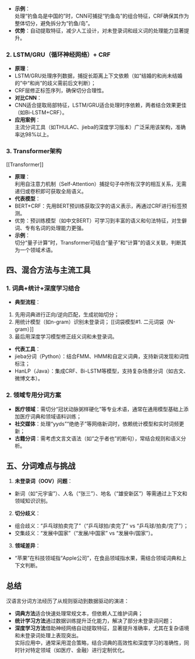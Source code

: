 - **示例**：  
处理“钓鱼岛是中国的”时，CNN可捕捉“钓鱼岛”的组合特征，CRF确保其作为整体切分，避免拆分为“钓鱼/岛”。
- **优势**：自动提取特征，减少人工设计，对未登录词和歧义词的处理能力显著提升。

### 2. LSTM/GRU（循环神经网络）+ CRF
- **原理**：  
- LSTM/GRU处理序列数据，捕捉长距离上下文依赖（如“结婚的和尚未结婚的”中“和尚”的歧义需前后文判断）；  
- CRF层修正标签序列，确保切分合理性。
- **对比CNN**：  
- CNN适合提取局部特征，LSTM/GRU适合处理时序依赖，两者结合效果更佳（如Bi-LSTM+CRF）。
- **应用案例**：  
主流分词工具（如THULAC、jieba的深度学习版本）广泛采用该架构，准确率达98%以上。

### 3. Transformer架构
[[Transformer]]
- **原理**：  
利用自注意力机制（Self-Attention）捕捉句子中所有汉字的相互关系，无需递归或卷积即可获取全局语义。
- **代表模型**：  
- BERT+CRF：先用BERT预训练获取汉字的语义表示，再通过CRF进行标签预测。  
- 优势：预训练模型（如中文BERT）可学习到丰富的语义和句法特征，对生僻词、专有名词的处理能力更强。
- **示例**：  
切分“量子计算”时，Transformer可结合“量子”和“计算”的语义关联，判断其为一个领域术语。

## 四、混合方法与主流工具

### 1. 词典+统计+深度学习结合
- **典型流程**：  
1. 先用词典进行正向/逆向匹配，生成初始切分；  
2. 用统计模型（如n-gram）识别未登录词；  [[词袋模型#1. 二元词袋（N-gram）]]
3. 最后用深度学习模型修正歧义词和未登录词。
- **代表工具**：  
- jieba分词（Python）：结合FMM、HMM和自定义词典，支持新词发现和词性标注；  
- HanLP（Java）：集成CRF、Bi-LSTM等模型，支持复杂场景分词（如古文、微博文本）。

### 2. 领域专用分词方案
- **医疗领域**：需切分“冠状动脉粥样硬化”等专业术语，通常在通用模型基础上添加医疗词典和领域语料训练；  
- **社交媒体**：处理“yyds”“绝绝子”等网络新词时，依赖统计模型和实时词频更新；  
- **古籍分词**：需考虑文言文语法（如“之乎者也”的断句），常结合规则和语义分析。

## 五、分词难点与挑战
1. **未登录词（OOV）问题**：  
 - 新词（如“元宇宙”）、人名（“张三”）、地名（“雄安新区”）等需通过上下文和领域知识识别。  
2. **切分歧义**：  
 - 组合歧义：“乒乓球拍卖完了”（“乒乓球拍/卖完了” vs “乒乓球/拍卖/完了”）；  
 - 交集歧义：“发展中国家”（“发展/中国家” vs “发展中/国家”）。  
3. **领域差异**：  
 - “苹果”在科技领域指“Apple公司”，在食品领域指水果，需结合领域词典和上下文判断。  

## 总结

汉语言分词方法经历了从规则驱动到数据驱动的演进：  
- **词典方法**适合快速处理常规文本，但依赖人工维护词典；  
- **统计学习方法**通过数据训练提升泛化能力，解决了部分未登录词问题；  
- **深度学习方法**借助神经网络自动提取特征，显著提升准确率，尤其在复杂语境和未登录词处理上表现突出。  
实际应用中，通常采用混合策略，结合词典的高效性和深度学习的准确性，同时针对特定领域（如医疗、金融）进行定制优化。
